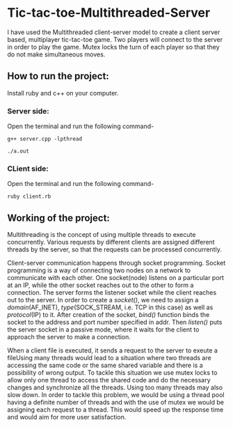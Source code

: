 # Tic-tac-toe-Multithreaded-Server
I have used the Multithreaded client-server model to create a client server based, multiplayer tic-tac-toe game. Two players will connect to the server in order to play the game. Mutex locks the turn of each player so that they do not make simultaneous moves. 


## How to run the project:
Install ruby and c++ on your computer.

### Server side:
Open the terminal and run the following command-

`g++ server.cpp -lpthread`

` ./a.out `

### CLient side:
Open the terminal and run the following command-

`ruby client.rb`

## Working of the project:
Multithreading is the concept of using multiple threads to execute concurrently. Various requests by different clients are assigned different threads by the server, so that the requests can be processed concurrently. 

Client-server communication happens through socket programming. Socket programming is a way of connecting two nodes on a network to communicate with each other. One socket(node) listens on a particular port at an IP, while the other socket reaches out to the other to form a connection. The server forms the listener socket while the client reaches out to the server. In order to create a *socket()*, we need to assign a *domain*(AF_INET), *type*(SOCK_STREAM, i.e. TCP in this case) as well as *protocol*(IP) to it. After creation of the socket, *bind()* function binds the socket to the address and port number specified in addr. Then *listen()* puts the server socket in a passive mode, where it waits for the client to approach the server to make a connection. 

When a client file is executed, it sends a request to the server to exeute a fileUsing many threads would lead to a situation where two threads are accessing the same code or the same shared variable and there is a possibility of wrong output. To tackle this situation we use mutex locks to allow only one thread to access the shared code and do the necessary changes and synchronize all the threads. Using too many threads may also slow down. In order to tackle this problem, we would be using a thread pool having a definite number of threads and with the use of mutex we would be assigning each request to a thread. This would speed up the response time and would aim for more user satisfaction.
